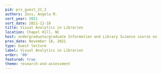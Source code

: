 ```yaml
---
pid: prs_guest_21_2
authors: Zoss, Angela M.
sort_year: 2021
sort_date: 2021-11-18
title: Visual Analytics in Libraries
location: Chapel Hill, NC
host: undergraduate/graduate Information and Library Science course on Visual Analytics
pres_date: November 18, 2021
type: Guest lecture
label: Visual Analytics in Libraries
order: '00'
featured: true
theme: research-and-assessment
---
```

